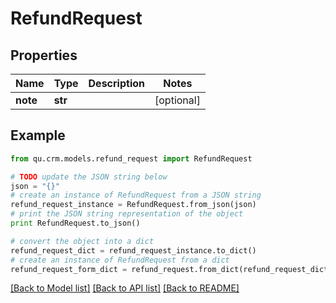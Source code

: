 # RefundRequest


## Properties
Name | Type | Description | Notes
------------ | ------------- | ------------- | -------------
**note** | **str** |  | [optional] 

## Example

```python
from qu.crm.models.refund_request import RefundRequest

# TODO update the JSON string below
json = "{}"
# create an instance of RefundRequest from a JSON string
refund_request_instance = RefundRequest.from_json(json)
# print the JSON string representation of the object
print RefundRequest.to_json()

# convert the object into a dict
refund_request_dict = refund_request_instance.to_dict()
# create an instance of RefundRequest from a dict
refund_request_form_dict = refund_request.from_dict(refund_request_dict)
```
[[Back to Model list]](../README.md#documentation-for-models) [[Back to API list]](../README.md#documentation-for-api-endpoints) [[Back to README]](../README.md)


